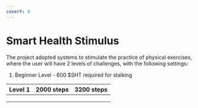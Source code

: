 ```yaml
---
coverY: 0
---
```


# Smart Health Stimulus

The project adopted systems to stimulate the practice of physical exercises, where the user will have 2 levels of challenges, with the following settings:

1. Beginner Level - 600 $SHT required for stalking

| Level 1  | 2000 steps | 3200 steps |
| -------- | ---------- | ---------- |
|          |            |            |
|          |            |            |
|          |            |            |
